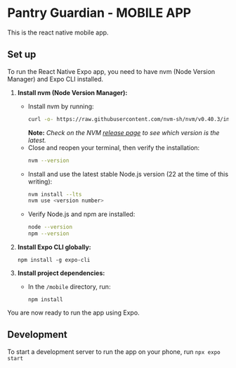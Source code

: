 # Pantry Guardian - MOBILE APP

This is the react native mobile app.

## Set up

To run the React Native Expo app, you need to have nvm (Node Version Manager) and Expo CLI installed.

1. **Install nvm (Node Version Manager):**
   - Install nvm by running:
     ```bash
     curl -o- https://raw.githubusercontent.com/nvm-sh/nvm/v0.40.3/install.sh | bash
     ```
     **Note:** *Check on the NVM [release page](https://github.com/nvm-sh/nvm/releases) to see which version is the latest.*
   - Close and reopen your terminal, then verify the installation:
     ```bash
     nvm --version
     ```
   - Install and use the latest stable Node.js version (22 at the time of this writing):
     ```bash
     nvm install --lts
     nvm use <version number>
     ```
   - Verify Node.js and npm are installed:
     ```bash
     node --version
     npm --version
     ```

2. **Install Expo CLI globally:**
   ```
   npm install -g expo-cli
   ```

3. **Install project dependencies:**
   - In the `/mobile` directory, run:
     ```
     npm install
     ```

You are now ready to run the app using Expo.

## Development
To start a development server to run the app on your phone, run `npx expo start`